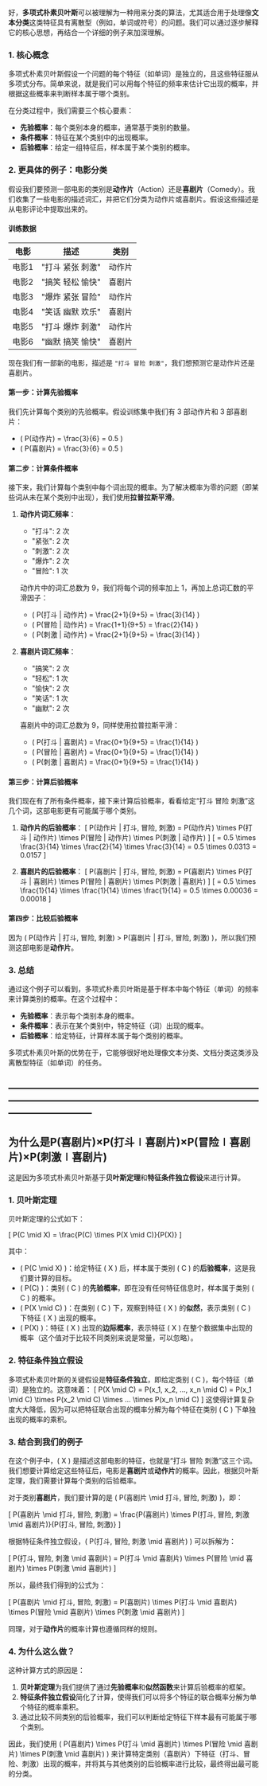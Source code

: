 好，**多项式朴素贝叶斯**可以被理解为一种用来分类的算法，尤其适合用于处理像**文本分类**这类特征具有离散型（例如，单词或符号）的问题。我们可以通过逐步解释它的核心思想，再结合一个详细的例子来加深理解。

### 1. **核心概念**

多项式朴素贝叶斯假设一个问题的每个特征（如单词）是独立的，且这些特征服从多项式分布。简单来说，就是我们可以用每个特征的频率来估计它出现的概率，并根据这些概率来判断样本属于哪个类别。

在分类过程中，我们需要三个核心要素：

- **先验概率**：每个类别本身的概率，通常基于类别的数量。
- **条件概率**：特征在某个类别中的出现概率。
- **后验概率**：给定一组特征后，样本属于某个类别的概率。

### 2. **更具体的例子：电影分类**

假设我们要预测一部电影的类别是**动作片**（Action）还是**喜剧片**（Comedy）。我们收集了一些电影的描述词汇，并把它们分类为动作片或喜剧片。假设这些描述是从电影评论中提取出来的。

#### 训练数据

| 电影   | 描述                                         | 类别    |
|--------|----------------------------------------------|---------|
| 电影1  | "打斗 紧张 刺激"                             | 动作片  |
| 电影2  | "搞笑 轻松 愉快"                             | 喜剧片  |
| 电影3  | "爆炸 紧张 冒险"                             | 动作片  |
| 电影4  | "笑话 幽默 欢乐"                             | 喜剧片  |
| 电影5  | "打斗 爆炸 刺激"                             | 动作片  |
| 电影6  | "幽默 搞笑 愉快"                             | 喜剧片  |

现在我们有一部新的电影，描述是 `"打斗 冒险 刺激"`，我们想预测它是动作片还是喜剧片。

#### 第一步：计算先验概率

我们先计算每个类别的先验概率。假设训练集中我们有 3 部动作片和 3 部喜剧片：

- \( P(动作片) = \frac{3}{6} = 0.5 \)
- \( P(喜剧片) = \frac{3}{6} = 0.5 \)

#### 第二步：计算条件概率

接下来，我们计算每个类别中每个词出现的概率。为了解决概率为零的问题（即某些词从未在某个类别中出现），我们使用**拉普拉斯平滑**。

1. **动作片词汇频率**：
   - "打斗": 2 次
   - "紧张": 2 次
   - "刺激": 2 次
   - "爆炸": 2 次
   - "冒险": 1 次

   动作片中的词汇总数为 9，我们将每个词的频率加上 1，再加上总词汇数的平滑因子：
   - \( P(打斗 | 动作片) = \frac{2+1}{9+5} = \frac{3}{14} \)
   - \( P(冒险 | 动作片) = \frac{1+1}{9+5} = \frac{2}{14} \)
   - \( P(刺激 | 动作片) = \frac{2+1}{9+5} = \frac{3}{14} \)

2. **喜剧片词汇频率**：
   - "搞笑": 2 次
   - "轻松": 1 次
   - "愉快": 2 次
   - "笑话": 1 次
   - "幽默": 2 次

   喜剧片中的词汇总数为 9，同样使用拉普拉斯平滑：
   - \( P(打斗 | 喜剧片) = \frac{0+1}{9+5} = \frac{1}{14} \)
   - \( P(冒险 | 喜剧片) = \frac{0+1}{9+5} = \frac{1}{14} \)
   - \( P(刺激 | 喜剧片) = \frac{0+1}{9+5} = \frac{1}{14} \)

#### 第三步：计算后验概率

我们现在有了所有条件概率，接下来计算后验概率，看看给定“打斗 冒险 刺激”这几个词，这部电影更有可能属于哪个类别。

1. **动作片的后验概率**：
   \[
   P(动作片 | 打斗, 冒险, 刺激) = P(动作片) \times P(打斗 | 动作片) \times P(冒险 | 动作片) \times P(刺激 | 动作片)
   \]
   \[
   = 0.5 \times \frac{3}{14} \times \frac{2}{14} \times \frac{3}{14} = 0.5 \times 0.0313 = 0.0157
   \]

2. **喜剧片的后验概率**：
   \[
   P(喜剧片 | 打斗, 冒险, 刺激) = P(喜剧片) \times P(打斗 | 喜剧片) \times P(冒险 | 喜剧片) \times P(刺激 | 喜剧片)
   \]
   \[
   = 0.5 \times \frac{1}{14} \times \frac{1}{14} \times \frac{1}{14} = 0.5 \times 0.00036 = 0.00018
   \]

#### 第四步：比较后验概率

因为 \( P(动作片 | 打斗, 冒险, 刺激) > P(喜剧片 | 打斗, 冒险, 刺激) \)，所以我们预测这部电影是**动作片**。

### 3. 总结

通过这个例子可以看到，多项式朴素贝叶斯是基于样本中每个特征（单词）的频率来计算类别的概率。在这个过程中：

- **先验概率**：表示每个类别本身的概率。
- **条件概率**：表示在某个类别中，特定特征（词）出现的概率。
- **后验概率**：给定特征，计算样本属于每个类别的概率。

多项式朴素贝叶斯的优势在于，它能够很好地处理像文本分类、文档分类这类涉及离散型特征（如单词）的任务。


## ————————————————————————————————————————————————————————
## 为什么是P(喜剧片)×P(打斗∣喜剧片)×P(冒险∣喜剧片)×P(刺激∣喜剧片)
这是因为多项式朴素贝叶斯基于**贝叶斯定理**和**特征条件独立假设**来进行计算。

### 1. **贝叶斯定理**

贝叶斯定理的公式如下：

\[
P(C \mid X) = \frac{P(C) \times P(X \mid C)}{P(X)}
\]

其中：

- \( P(C \mid X) \)：给定特征 \( X \) 后，样本属于类别 \( C \) 的**后验概率**，这是我们要计算的目标。
- \( P(C) \)：类别 \( C \) 的**先验概率**，即在没有任何特征信息时，样本属于类别 \( C \) 的概率。
- \( P(X \mid C) \)：在类别 \( C \) 下，观察到特征 \( X \) 的**似然**，表示类别 \( C \) 下特征 \( X \) 出现的概率。
- \( P(X) \)：特征 \( X \) 出现的**边际概率**，表示特征 \( X \) 在整个数据集中出现的概率（这个值对于比较不同类别来说是常量，可以忽略）。

### 2. **特征条件独立假设**

多项式朴素贝叶斯的关键假设是**特征条件独立**，即给定类别 \( C \)，每个特征（单词）是独立的。这意味着：
\[
P(X \mid C) = P(x_1, x_2, ..., x_n \mid C) = P(x_1 \mid C) \times P(x_2 \mid C) \times ... \times P(x_n \mid C)
\]
这使得计算复杂度大大降低，因为可以把特征联合出现的概率分解为每个特征在类别 \( C \) 下单独出现的概率的乘积。

### 3. 结合到我们的例子

在这个例子中，\( X \) 是描述这部电影的特征，也就是“打斗 冒险 刺激”这三个词。我们想要计算给定这些特征后，电影是**喜剧片**或**动作片**的概率。因此，根据贝叶斯定理，我们需要计算每个类别的后验概率。

对于类别**喜剧片**，我们要计算的是 \( P(喜剧片 \mid 打斗, 冒险, 刺激) \)，即：

\[
P(喜剧片 \mid 打斗, 冒险, 刺激) = \frac{P(喜剧片) \times P(打斗, 冒险, 刺激 \mid 喜剧片)}{P(打斗, 冒险, 刺激)}
\]

根据特征条件独立假设，\( P(打斗, 冒险, 刺激 \mid 喜剧片) \) 可以拆解为：

\[
P(打斗, 冒险, 刺激 \mid 喜剧片) = P(打斗 \mid 喜剧片) \times P(冒险 \mid 喜剧片) \times P(刺激 \mid 喜剧片)
\]

所以，最终我们得到的公式为：

\[
P(喜剧片 \mid 打斗, 冒险, 刺激) = P(喜剧片) \times P(打斗 \mid 喜剧片) \times P(冒险 \mid 喜剧片) \times P(刺激 \mid 喜剧片)
\]

同理，对于**动作片**的概率计算也遵循同样的规则。

### 4. 为什么这么做？

这种计算方式的原因是：

1. **贝叶斯定理**为我们提供了通过**先验概率**和**似然函数**来计算后验概率的框架。
2. **特征条件独立假设**简化了计算，使得我们可以将多个特征的联合概率分解为单个特征的概率乘积。
3. 通过比较不同类别的后验概率，我们可以判断给定特征下样本最有可能属于哪个类别。

因此，我们使用 \( P(喜剧片) \times P(打斗 \mid 喜剧片) \times P(冒险 \mid 喜剧片) \times P(刺激 \mid 喜剧片) \) 来计算特定类别（喜剧片）下特征（打斗、冒险、刺激）出现的概率，并将其与其他类别的后验概率进行比较，最终得出最可能的分类。
